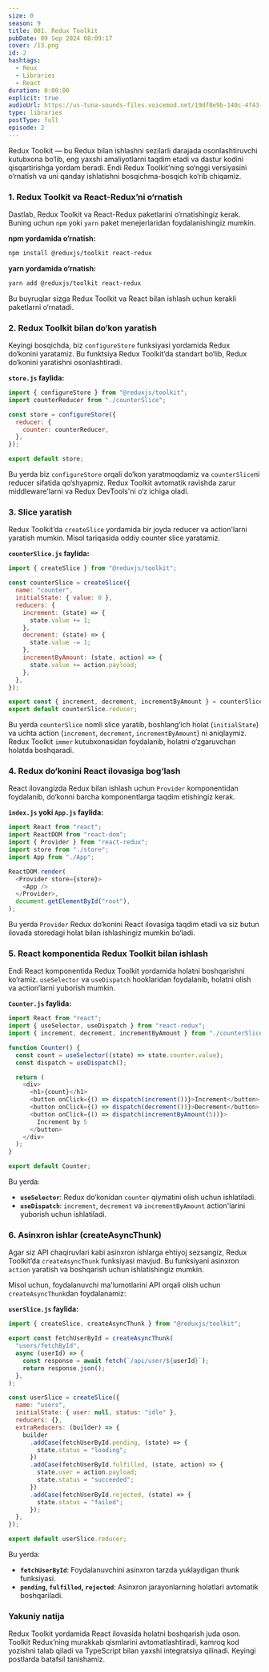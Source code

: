 ```yaml
---
size: 0
season: 9
title: 001. Redux Toolkit
pubDate: 09 Sep 2024 08:09:17
cover: /13.png
id: 2
hashtags:
  - Reux
  - Libraries
  - React
duration: 0:00:00
explicit: true
audioUrl: https://us-tuna-sounds-files.voicemod.net/19df8e9b-140c-4f43-8c0e-09c162821765-1658350707858.mp3
type: libraries
postType: full
episode: 2
---
```


Redux Toolkit — bu Redux bilan ishlashni sezilarli darajada osonlashtiruvchi kutubxona bo‘lib, eng yaxshi amaliyotlarni taqdim etadi va dastur kodini qisqartirishga yordam beradi. Endi Redux Toolkit’ning so‘nggi versiyasini o‘rnatish va uni qanday ishlatishni bosqichma-bosqich ko‘rib chiqamiz.

### 1. Redux Toolkit va React-Redux’ni o‘rnatish

Dastlab, Redux Toolkit va React-Redux paketlarini o‘rnatishingiz kerak. Buning uchun `npm` yoki `yarn` paket menejerlaridan foydalanishingiz mumkin.

**npm yordamida o‘rnatish:**

```bash
npm install @reduxjs/toolkit react-redux
```

**yarn yordamida o‘rnatish:**

```bash
yarn add @reduxjs/toolkit react-redux
```

Bu buyruqlar sizga Redux Toolkit va React bilan ishlash uchun kerakli paketlarni o‘rnatadi.

### 2. Redux Toolkit bilan do‘kon yaratish

Keyingi bosqichda, biz `configureStore` funksiyasi yordamida Redux do‘konini yaratamiz. Bu funktsiya Redux Toolkit’da standart bo‘lib, Redux do‘konini yaratishni osonlashtiradi.

**`store.js` faylida:**

```js
import { configureStore } from "@reduxjs/toolkit";
import counterReducer from "./counterSlice";

const store = configureStore({
  reducer: {
    counter: counterReducer,
  },
});

export default store;
```

Bu yerda biz `configureStore` orqali do‘kon yaratmoqdamiz va `counterSlice`ni reducer sifatida qo‘shyapmiz. Redux Toolkit avtomatik ravishda zarur middleware'larni va Redux DevTools'ni o‘z ichiga oladi.

### 3. Slice yaratish

Redux Toolkit’da `createSlice` yordamida bir joyda reducer va action'larni yaratish mumkin. Misol tariqasida oddiy counter slice yaratamiz.

**`counterSlice.js` faylida:**

```js
import { createSlice } from "@reduxjs/toolkit";

const counterSlice = createSlice({
  name: "counter",
  initialState: { value: 0 },
  reducers: {
    increment: (state) => {
      state.value += 1;
    },
    decrement: (state) => {
      state.value -= 1;
    },
    incrementByAmount: (state, action) => {
      state.value += action.payload;
    },
  },
});

export const { increment, decrement, incrementByAmount } = counterSlice.actions;
export default counterSlice.reducer;
```

Bu yerda `counterSlice` nomli slice yaratib, boshlang‘ich holat (`initialState`) va uchta action (`increment`, `decrement`, `incrementByAmount`) ni aniqlaymiz. Redux Toolkit `immer` kutubxonasidan foydalanib, holatni o‘zgaruvchan holatda boshqaradi.

### 4. Redux do‘konini React ilovasiga bog‘lash

React ilovangizda Redux bilan ishlash uchun `Provider` komponentidan foydalanib, do‘konni barcha komponentlarga taqdim etishingiz kerak.

**`index.js` yoki `App.js` faylida:**

```js
import React from "react";
import ReactDOM from "react-dom";
import { Provider } from "react-redux";
import store from "./store";
import App from "./App";

ReactDOM.render(
  <Provider store={store}>
    <App />
  </Provider>,
  document.getElementById("root"),
);
```

Bu yerda `Provider` Redux do‘konini React ilovasiga taqdim etadi va siz butun ilovada storedagi holat bilan ishlashingiz mumkin bo‘ladi.

### 5. React komponentida Redux Toolkit bilan ishlash

Endi React komponentida Redux Toolkit yordamida holatni boshqarishni ko‘ramiz. `useSelector` va `useDispatch` hooklaridan foydalanib, holatni olish va action’larni yuborish mumkin.

**`Counter.js` faylida:**

```js
import React from "react";
import { useSelector, useDispatch } from "react-redux";
import { increment, decrement, incrementByAmount } from "./counterSlice";

function Counter() {
  const count = useSelector((state) => state.counter.value);
  const dispatch = useDispatch();

  return (
    <div>
      <h1>{count}</h1>
      <button onClick={() => dispatch(increment())}>Increment</button>
      <button onClick={() => dispatch(decrement())}>Decrement</button>
      <button onClick={() => dispatch(incrementByAmount(5))}>
        Increment by 5
      </button>
    </div>
  );
}

export default Counter;
```

Bu yerda:

- **`useSelector`**: Redux do‘konidan `counter` qiymatini olish uchun ishlatiladi.
- **`useDispatch`**: `increment`, `decrement` va `incrementByAmount` action'larini yuborish uchun ishlatiladi.

### 6. Asinxron ishlar (createAsyncThunk)

Agar siz API chaqiruvlari kabi asinxron ishlarga ehtiyoj sezsangiz, Redux Toolkit’da `createAsyncThunk` funksiyasi mavjud. Bu funksiyani asinxron `action` yaratish va boshqarish uchun ishlatishingiz mumkin.

Misol uchun, foydalanuvchi ma'lumotlarini API orqali olish uchun `createAsyncThunk`dan foydalanamiz:

**`userSlice.js` faylida:**

```js
import { createSlice, createAsyncThunk } from "@reduxjs/toolkit";

export const fetchUserById = createAsyncThunk(
  "users/fetchById",
  async (userId) => {
    const response = await fetch(`/api/user/${userId}`);
    return response.json();
  },
);

const userSlice = createSlice({
  name: "users",
  initialState: { user: null, status: "idle" },
  reducers: {},
  extraReducers: (builder) => {
    builder
      .addCase(fetchUserById.pending, (state) => {
        state.status = "loading";
      })
      .addCase(fetchUserById.fulfilled, (state, action) => {
        state.user = action.payload;
        state.status = "succeeded";
      })
      .addCase(fetchUserById.rejected, (state) => {
        state.status = "failed";
      });
  },
});

export default userSlice.reducer;
```

Bu yerda:

- **`fetchUserById`**: Foydalanuvchini asinxron tarzda yuklaydigan thunk funksiyasi.
- **`pending`, `fulfilled`, `rejected`**: Asinxron jarayonlarning holatlari avtomatik boshqariladi.

### Yakuniy natija

Redux Toolkit yordamida React ilovasida holatni boshqarish juda oson. Toolkit Redux’ning murakkab qismlarini avtomatlashtiradi, kamroq kod yozishni talab qiladi va TypeScript bilan yaxshi integratsiya qilinadi.
Keyingi postlarda batafsil tanishamiz.
